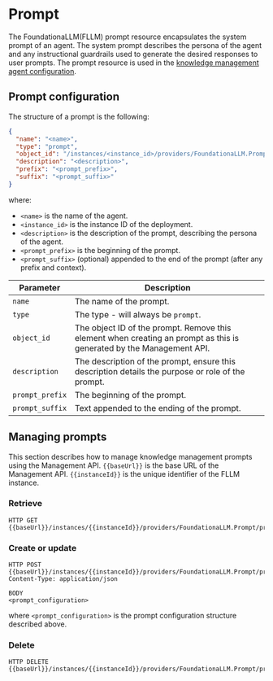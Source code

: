 # Prompt

The FoundationaLLM(FLLM) prompt resource encapsulates the system prompt of an agent. The system prompt describes the persona of the agent and any instructional guardrails used to generate the desired responses to user prompts. The prompt resource is used in the [knowledge management agent configuration](knowledge-management-agent.md).

## Prompt configuration

The structure of a prompt is the following:

```json
{
  "name": "<name>",
  "type": "prompt",
  "object_id": "/instances/<instance_id>/providers/FoundationaLLM.Prompt/prompts/<name>",
  "description": "<description>",
  "prefix": "<prompt_prefix>",
  "suffix": "<prompt_suffix>"
}
```

where:

- `<name>` is the name of the agent.
- `<instance_id>` is the instance ID of the deployment.
- `<description>` is the description of the prompt, describing the persona of the agent.
- `<prompt_prefix>` is the beginning of the prompt.
- `<prompt_suffix>` (optional) appended to the end of the prompt (after any prefix and context).

| Parameter | Description |
| --- | --- |
| `name` | The name of the prompt. |
| `type` | The type - will always be `prompt`. |
| `object_id` | The object ID of the prompt. Remove this element when creating an prompt as this is generated by the Management API. |
| `description` | The description of the prompt, ensure this description details the purpose or role of the prompt. |
| `prompt_prefix` | The beginning of the prompt. |
| `prompt_suffix` | Text appended to the ending of the prompt. |

## Managing prompts

This section describes how to manage knowledge management prompts using the Management API. `{{baseUrl}}` is the base URL of the Management API. `{{instanceId}}` is the unique identifier of the FLLM instance.

### Retrieve

```http
HTTP GET {{baseUrl}}/instances/{{instanceId}}/providers/FoundationaLLM.Prompt/prompts
```

### Create or update

```http
HTTP POST {{baseUrl}}/instances/{{instanceId}}/providers/FoundationaLLM.Prompt/prompts/<name>
Content-Type: application/json

BODY
<prompt_configuration>
```

where `<prompt_configuration>` is the prompt configuration structure described above.

### Delete

```http
HTTP DELETE {{baseUrl}}/instances/{{instanceId}}/providers/FoundationaLLM.Prompt/prompts/<name>
```
